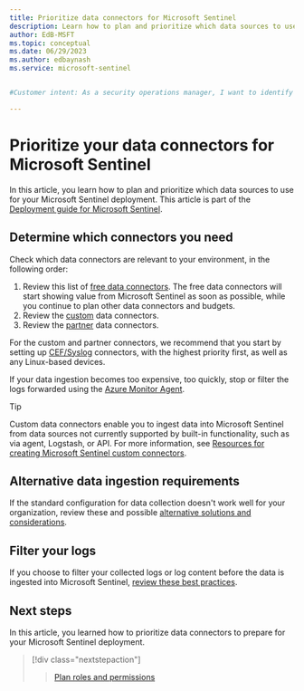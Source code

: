 ```yaml
---
title: Prioritize data connectors for Microsoft Sentinel
description: Learn how to plan and prioritize which data sources to use for your Microsoft Sentinel deployment.
author: EdB-MSFT
ms.topic: conceptual
ms.date: 06/29/2023
ms.author: edbaynash
ms.service: microsoft-sentinel


#Customer intent: As a security operations manager, I want to identify which data connectors to configure for my Microsoft Sentinel deployment so that I can ensure efficient and cost-effective data ingestion.

---
```


# Prioritize your data connectors for Microsoft Sentinel

In this article, you learn how to plan and prioritize which data sources to use for your Microsoft Sentinel deployment. This article is part of the [Deployment guide for Microsoft Sentinel](deploy-overview.md).

## Determine which connectors you need

Check which data connectors are relevant to your environment, in the following order:

1. Review this list of [free data connectors](billing.md#free-data-sources). The free data connectors will start showing value from Microsoft Sentinel as soon as possible, while you continue to plan other data connectors and budgets.
1. Review the [custom](create-custom-connector.md) data connectors.
1. Review the [partner](data-connectors-reference.md) data connectors. 

For the custom and partner connectors, we recommend that you start by setting up [CEF/Syslog](connect-cef-syslog-options.md) connectors, with the highest priority first, as well as any Linux-based devices.

If your data ingestion becomes too expensive, too quickly, stop or filter the logs forwarded using the [Azure Monitor Agent](/azure/azure-monitor/agents/azure-monitor-agent-overview).

> [!TIP]
> Custom data connectors enable you to ingest data into Microsoft Sentinel from data sources not currently supported by built-in functionality, such as via agent, Logstash, or API. For more information, see [Resources for creating Microsoft Sentinel custom connectors](create-custom-connector.md).
>

## Alternative data ingestion requirements

If the standard configuration for data collection doesn't work well for your organization, review these and possible [alternative solutions and considerations](best-practices-data.md#alternative-data-ingestion-requirements).

## Filter your logs

If you choose to filter your collected logs or log content before the data is ingested into Microsoft Sentinel, [review these best practices](best-practices-data.md#filter-your-logs-before-ingestion).

## Next steps

In this article, you learned how to prioritize data connectors to prepare for your Microsoft Sentinel deployment.

> [!div class="nextstepaction"]
>>[Plan roles and permissions](roles.md)
